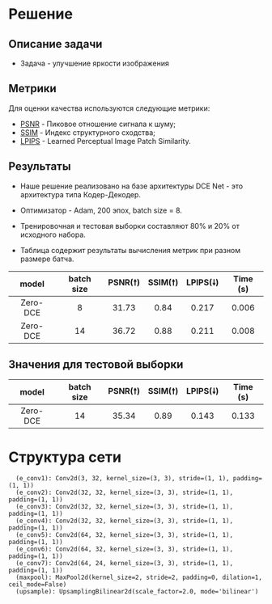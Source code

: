 # Решение
## Описание задачи
* Задача - улучшение яркости изображения

## Метрики
Для оценки качества используются следующие метрики:
* [PSNR](https://ru.wikipedia.org/wiki/Пиковое_отношение_сигнала_к_шуму) - Пиковое отношение сигнала к шуму;
* [SSIM](https://ru.wikipedia.org/wiki/SSIM) - Индекс структурного сходства;
* [LPIPS](https://github.com/richzhang/PerceptualSimilarity#c-about-the-metric) - Learned Perceptual Image Patch Similarity.  

## Результаты
* Наше решение реализовано на базе архитектуры DCE Net - это архитектура типа Кодер-Декодер. 
* Оптимизатор - Adam, 200 эпох, batch size = 8. 
* Тренировочная и тестовая выборки составляют 80% и 20% от исходного набора.

* Таблица содержит результаты вычисления метрик при разном размере батча.

|  model   | batch size | PSNR(🠕) | SSIM(🠕) | LPIPS(🠗) | Time (s) |
|:--------:|:----------:|:--------:|:--------:|:---------:|:--------:|
| Zero-DCE |     8      |  31.73   |   0.84   |   0.217   |  0.006   |
| Zero-DCE |     14     |  36.72   |   0.88   |   0.211   |  0.008   |

## Значения для тестовой выборки

|  model   | batch size | PSNR(🠕) | SSIM(🠕) | LPIPS(🠗) | Time (s) |
|:--------:|:----------:|:--------:|:--------:|:---------:|:--------:|
| Zero-DCE |     14     |  35.34   |   0.89   |   0.143   |  0.133   |

# Структура сети
```
  (e_conv1): Conv2d(3, 32, kernel_size=(3, 3), stride=(1, 1), padding=(1, 1))
  (e_conv2): Conv2d(32, 32, kernel_size=(3, 3), stride=(1, 1), padding=(1, 1))
  (e_conv3): Conv2d(32, 32, kernel_size=(3, 3), stride=(1, 1), padding=(1, 1))
  (e_conv4): Conv2d(32, 32, kernel_size=(3, 3), stride=(1, 1), padding=(1, 1))
  (e_conv5): Conv2d(64, 32, kernel_size=(3, 3), stride=(1, 1), padding=(1, 1))
  (e_conv6): Conv2d(64, 32, kernel_size=(3, 3), stride=(1, 1), padding=(1, 1))
  (e_conv7): Conv2d(64, 24, kernel_size=(3, 3), stride=(1, 1), padding=(1, 1))
  (maxpool): MaxPool2d(kernel_size=2, stride=2, padding=0, dilation=1, ceil_mode=False)
  (upsample): UpsamplingBilinear2d(scale_factor=2.0, mode='bilinear')
```